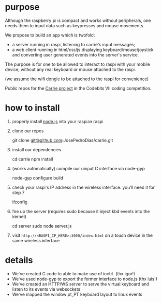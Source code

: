 # purpose

Although the raspberry pi is compact and works without peripherals, one needs them to input data such as keypresses and mouse movements. 

We propose to build an app which is twofold:

- a server running in raspi, listening to carrie's input messages;
- a web client running in html/css/js displaying keyboard/mouse/joystick and converting user generated events into the server's service.

The purpose is for one to be allowed to interact to raspi with your mobile device, without any real keyboard or mouse attached to the raspi.

(we assume the wifi dongle to be attached to the raspi for convenience)

Public repos for the [Carrie project](https://codebits.eu/intra/s/project/487) in the Codebits VII coding competition.



# how to install

1) properly install [node.js](http://nodejs.org) into your raspian raspi

2) clone our repos

    git clone git@github.com:JosePedroDias/carrie.git

3) install our dependencies

    cd carrie
    npm install

4) (works automatically) compile our uinput C interface via node-gyp

    node-gyp configure build

5) check your raspi's IP address in the wireless interface. you'll need it for step 7

    ifconfig

5) fire up the server (requires sudo because it inject kbd events into the kernel)

    cd server
    sudo node server.js

6) visit `http://<RASPI_IP_HERE>:3000/index.html` on a touch device in the same wireless interface



# details

* We've created C code to able to make use of ioctrl. (thx igor!)
* We've used node-gyp to export the former interface to node.js (thx luis!)
* We've created an HTTP/WS server to serve the virtual keyboard and listen to its events via websockets
* We've mapped the window pt_PT keyboard layout to linux events
